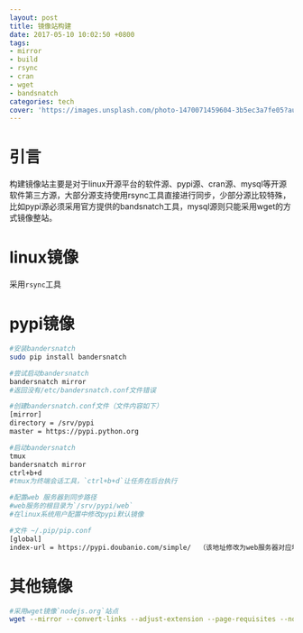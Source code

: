 ```yaml
---
layout: post
title: 镜像站构建
date: 2017-05-10 10:02:50 +0800
tags:
- mirror
- build
- rsync
- cran
- wget
- bandsnatch
categories: tech
cover: 'https://images.unsplash.com/photo-1470071459604-3b5ec3a7fe05?auto=format&fit=crop&w=1680&q=80'
---
```

# 引言
构建镜像站主要是对于linux开源平台的软件源、pypi源、cran源、mysql等开源软件第三方源，大部分源支持使用rsync工具直接进行同步，少部分源比较特殊，比如pypi源必须采用官方提供的bandsnatch工具，mysql源则只能采用wget的方式镜像整站。

# linux镜像

采用`rsync`工具


# pypi镜像

```bash
#安装bandersnatch
sudo pip install bandersnatch

#尝试启动bandersnatch
bandersnatch mirror  
#返回没有/etc/bandersnatch.conf文件错误

#创建bandersnatch.conf文件（文件内容如下）
[mirror]
directory = /srv/pypi
master = https://pypi.python.org

#启动bandersnatch
tmux
bandersnatch mirror
ctrl+b+d
#tmux为终端会话工具，`ctrl+b+d`让任务在后台执行

#配置web 服务器到同步路径
#web服务的根目录为`/srv/pypi/web`
#在linux系统用户配置中修改pypi默认镜像

#文件 ~/.pip/pip.conf
[global]
index-url = https://pypi.doubanio.com/simple/  （该地址修改为web服务器对应地址）
```

# 其他镜像

```bash
#采用wget镜像`nodejs.org`站点
wget --mirror --convert-links --adjust-extension --page-requisites --no-parent http://nodejs.org/dist  -e robots=off
```
